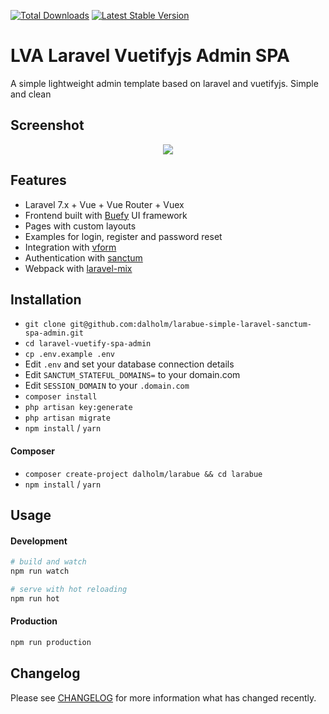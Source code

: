 <a href="https://packagist.org/packages/dalholm/larabue"><img src="https://poser.pugx.org/dalholm/larabue/d/total.svg" alt="Total Downloads"></a>
<a href="https://packagist.org/packages/dalholm/larabue"><img src="https://poser.pugx.org/dalholm/larabue/v/stable.svg" alt="Latest Stable Version"></a>

# LVA Laravel Vuetifyjs Admin SPA 

A simple lightweight admin template based on laravel and vuetifyjs. Simple and clean

## Screenshot
<p align="center">
<img src="https://imgur.com/18BoKaO.png">
</p>

## Features

- Laravel 7.x + Vue + Vue Router + Vuex
- Frontend built with [Buefy](https://buefy.org/) UI framework
- Pages with custom layouts 
- Examples for login, register and password reset
- Integration with [vform](https://github.com/cretueusebiu/vform)
- Authentication with [sanctum](https://laravel.com/docs/7.x/sanctum)
- Webpack with [laravel-mix](https://github.com/JeffreyWay/laravel-mix)

## Installation
- `git clone git@github.com:dalholm/larabue-simple-laravel-sanctum-spa-admin.git`
- `cd laravel-vuetify-spa-admin`
- `cp .env.example .env`
- Edit `.env` and set your database connection details
- Edit `SANCTUM_STATEFUL_DOMAINS=` to your domain.com
- Edit `SESSION_DOMAIN` to your `.domain.com`
- `composer install`
- `php artisan key:generate`
- `php artisan migrate`
- `npm install` / `yarn`

#### Composer
- `composer create-project dalholm/larabue && cd larabue`
- `npm install` / `yarn`

## Usage

#### Development

```bash
# build and watch
npm run watch

# serve with hot reloading
npm run hot
```

#### Production

```bash
npm run production
```

## Changelog
Please see [CHANGELOG](CHANGELOG.md) for more information what has changed recently.
